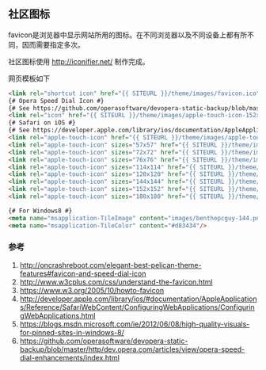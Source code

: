 ## 社区图标

favicon是浏览器中显示网站所用的图标。在不同浏览器以及不同设备上都有所不同，因而需要指定多次。

社区图标使用 http://iconifier.net/ 制作完成。

网页模板如下
~~~html
<link rel="shortcut icon" href="{{ SITEURL }}/theme/images/favicon.ico" type="image/x-icon" type="image/png" />
{# Opera Speed Dial Icon #}
{# See https://github.com/operasoftware/devopera-static-backup/blob/master/http/dev.opera.com/articles/view/opera-speed-dial-enhancements/index.html #}
<link rel="icon" href="{{ SITEURL }}/theme/images/apple-touch-icon-152x152.png" type="image/png" />
{# Safari on iOS #}
{# See https://developer.apple.com/library/ios/documentation/AppleApplications/Reference/SafariWebContent/ConfiguringWebApplications/ConfiguringWebApplications.html #}
<link rel="apple-touch-icon" href="{{ SITEURL }}/theme/images/apple-touch-icon.png"  type="image/png" />
<link rel="apple-touch-icon" sizes="57x57" href="{{ SITEURL }}/theme/images/apple-touch-icon-57x57.png" type="image/png" />
<link rel="apple-touch-icon" sizes="72x72" href="{{ SITEURL }}/theme/images/apple-touch-icon-72x72.png" type="image/png" />
<link rel="apple-touch-icon" sizes="76x76" href="{{ SITEURL }}/theme/images/apple-touch-icon-76x76.png" type="image/png" />
<link rel="apple-touch-icon" sizes="114x114" href="{{ SITEURL }}/theme/images/apple-touch-icon-114x114.png" type="image/png" />
<link rel="apple-touch-icon" sizes="120x120" href="{{ SITEURL }}/theme/images/apple-touch-icon-120x120.png" type="image/png" />
<link rel="apple-touch-icon" sizes="144x144" href="{{ SITEURL }}/theme/images/apple-touch-icon-144x144.png" type="image/png" />
<link rel="apple-touch-icon" sizes="152x152" href="{{ SITEURL }}/theme/images/apple-touch-icon-152x152.png" type="image/png" />
<link rel="apple-touch-icon" sizes="180x180" href="{{ SITEURL }}/theme/images/apple-touch-icon-180x180.png" type="image/png" />

{# For Windows8 #}
<meta name="msapplication-TileImage" content="images/benthepcguy-144.png"/>
<meta name="msapplication-TileColor" content="#d83434"/>
~~~

### 参考

1. http://oncrashreboot.com/elegant-best-pelican-theme-features#favicon-and-speed-dial-icon
2. http://www.w3cplus.com/css/understand-the-favicon.html
3. https://www.w3.org/2005/10/howto-favicon
4. http://developer.apple.com/library/ios/#documentation/AppleApplications/Reference/SafariWebContent/ConfiguringWebApplications/ConfiguringWebApplications.html
5. https://blogs.msdn.microsoft.com/ie/2012/06/08/high-quality-visuals-for-pinned-sites-in-windows-8/
6. https://github.com/operasoftware/devopera-static-backup/blob/master/http/dev.opera.com/articles/view/opera-speed-dial-enhancements/index.html
